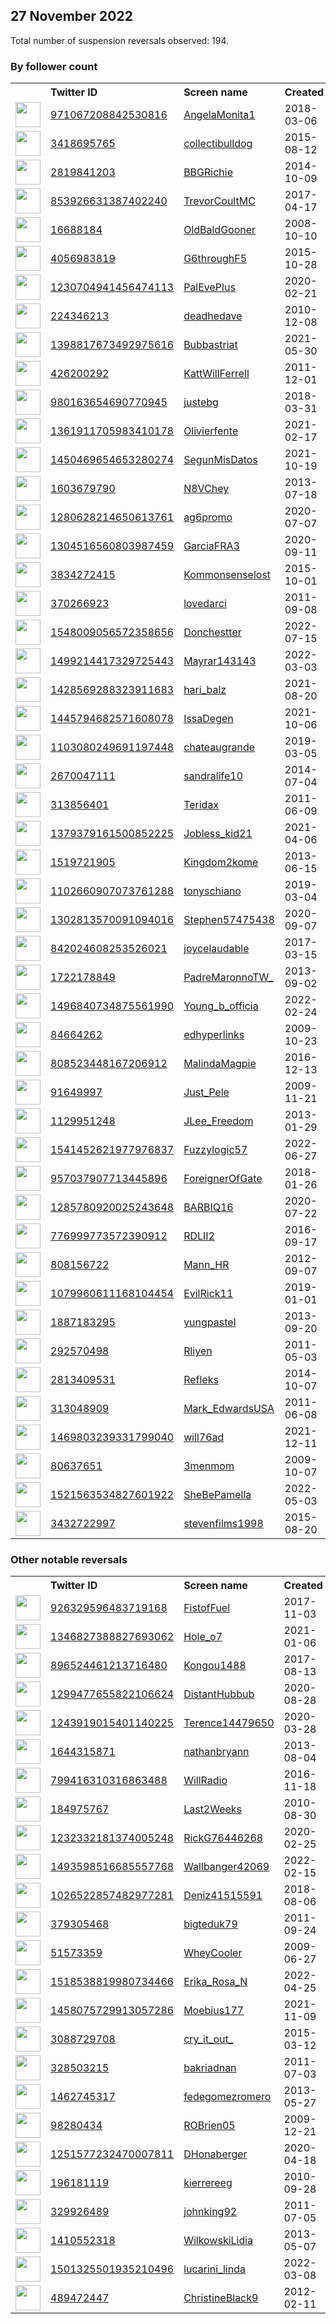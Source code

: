 
## 27 November 2022
Total number of suspension reversals observed: 194.

### By follower count
<table><tr><th></th><th align="left">Twitter ID</th><th align="left">Screen name</th>
<th align="left">Created</th><th align="left">Status</th><th align="left">Suspended</th><th align="left">Followers</th>
<tr><td><a href="https://pbs.twimg.com/profile_images/978650548080582657/zWUT_3bf_normal.jpg"><img src="https://pbs.twimg.com/profile_images/978650548080582657/zWUT_3bf_normal.jpg" width="40px" height="40px" align="center"/></a></td><td><a href="https://twitter.com/intent/user?user_id=971067208842530816">971067208842530816</a></td><td><a href="https://twitter.com/AngelaMonita1">AngelaMonita1</a></td><td>2018-03-06</td><td align="center"></td><td>2022-10-16</td><td>218282</td></tr>
<tr><td><a href="https://pbs.twimg.com/profile_images/1604366054150610945/va2VmSMW_normal.jpg"><img src="https://pbs.twimg.com/profile_images/1604366054150610945/va2VmSMW_normal.jpg" width="40px" height="40px" align="center"/></a></td><td><a href="https://twitter.com/intent/user?user_id=3418695765">3418695765</a></td><td><a href="https://twitter.com/collectibulldog">collectibulldog</a></td><td>2015-08-12</td><td align="center"></td><td></td><td>176397</td></tr>
<tr><td><a href="https://pbs.twimg.com/profile_images/1596943636159160321/55eJCAEE_normal.jpg"><img src="https://pbs.twimg.com/profile_images/1596943636159160321/55eJCAEE_normal.jpg" width="40px" height="40px" align="center"/></a></td><td><a href="https://twitter.com/intent/user?user_id=2819841203">2819841203</a></td><td><a href="https://twitter.com/BBGRichie">BBGRichie</a></td><td>2014-10-09</td><td align="center"></td><td></td><td>56843</td></tr>
<tr><td><a href="https://pbs.twimg.com/profile_images/1627774592591835136/dnK7IwBC_normal.jpg"><img src="https://pbs.twimg.com/profile_images/1627774592591835136/dnK7IwBC_normal.jpg" width="40px" height="40px" align="center"/></a></td><td><a href="https://twitter.com/intent/user?user_id=853926631387402240">853926631387402240</a></td><td><a href="https://twitter.com/TrevorCoultMC">TrevorCoultMC</a></td><td>2017-04-17</td><td align="center"></td><td></td><td>34502</td></tr>
<tr><td><a href="https://pbs.twimg.com/profile_images/1635062050748780544/0mMl508e_normal.jpg"><img src="https://pbs.twimg.com/profile_images/1635062050748780544/0mMl508e_normal.jpg" width="40px" height="40px" align="center"/></a></td><td><a href="https://twitter.com/intent/user?user_id=16688184">16688184</a></td><td><a href="https://twitter.com/OldBaldGooner">OldBaldGooner</a></td><td>2008-10-10</td><td align="center"></td><td></td><td>25576</td></tr>
<tr><td><a href="https://pbs.twimg.com/profile_images/1623492502094286851/8p8WWfLH_normal.jpg"><img src="https://pbs.twimg.com/profile_images/1623492502094286851/8p8WWfLH_normal.jpg" width="40px" height="40px" align="center"/></a></td><td><a href="https://twitter.com/intent/user?user_id=4056983819">4056983819</a></td><td><a href="https://twitter.com/G6throughF5">G6throughF5</a></td><td>2015-10-28</td><td align="center"></td><td></td><td>20443</td></tr>
<tr><td><a href="https://pbs.twimg.com/profile_images/1321500895243370497/C_sh3i1G_normal.jpg"><img src="https://pbs.twimg.com/profile_images/1321500895243370497/C_sh3i1G_normal.jpg" width="40px" height="40px" align="center"/></a></td><td><a href="https://twitter.com/intent/user?user_id=1230704941456474113">1230704941456474113</a></td><td><a href="https://twitter.com/PalEvePlus">PalEvePlus</a></td><td>2020-02-21</td><td align="center"></td><td>2022-11-13</td><td>17699</td></tr>
<tr><td><a href="https://pbs.twimg.com/profile_images/1505638815406477312/chd25R71_normal.jpg"><img src="https://pbs.twimg.com/profile_images/1505638815406477312/chd25R71_normal.jpg" width="40px" height="40px" align="center"/></a></td><td><a href="https://twitter.com/intent/user?user_id=224346213">224346213</a></td><td><a href="https://twitter.com/deadhedave">deadhedave</a></td><td>2010-12-08</td><td align="center"></td><td>2022-09-26</td><td>13728</td></tr>
<tr><td><a href="https://pbs.twimg.com/profile_images/1570555659665432580/LLmXDFR2_normal.jpg"><img src="https://pbs.twimg.com/profile_images/1570555659665432580/LLmXDFR2_normal.jpg" width="40px" height="40px" align="center"/></a></td><td><a href="https://twitter.com/intent/user?user_id=1398817673492975616">1398817673492975616</a></td><td><a href="https://twitter.com/Bubbastriat">Bubbastriat</a></td><td>2021-05-30</td><td align="center"></td><td>2022-10-01</td><td>13374</td></tr>
<tr><td><a href="https://pbs.twimg.com/profile_images/1256275139353812998/fwWeCq4-_normal.png"><img src="https://pbs.twimg.com/profile_images/1256275139353812998/fwWeCq4-_normal.png" width="40px" height="40px" align="center"/></a></td><td><a href="https://twitter.com/intent/user?user_id=426200292">426200292</a></td><td><a href="https://twitter.com/KattWillFerrell">KattWillFerrell</a></td><td>2011-12-01</td><td align="center"></td><td></td><td>12666</td></tr>
<tr><td><a href="https://pbs.twimg.com/profile_images/1591259966727491586/6uIjUt-4_normal.jpg"><img src="https://pbs.twimg.com/profile_images/1591259966727491586/6uIjUt-4_normal.jpg" width="40px" height="40px" align="center"/></a></td><td><a href="https://twitter.com/intent/user?user_id=980163654690770945">980163654690770945</a></td><td><a href="https://twitter.com/justebg">justebg</a></td><td>2018-03-31</td><td align="center">👋</td><td></td><td>10645</td></tr>
<tr><td><a href="https://pbs.twimg.com/profile_images/1428712853226283019/8vNfIGcA_normal.jpg"><img src="https://pbs.twimg.com/profile_images/1428712853226283019/8vNfIGcA_normal.jpg" width="40px" height="40px" align="center"/></a></td><td><a href="https://twitter.com/intent/user?user_id=1361911705983410178">1361911705983410178</a></td><td><a href="https://twitter.com/Olivierfente">Olivierfente</a></td><td>2021-02-17</td><td align="center"></td><td>2022-08-25</td><td>10557</td></tr>
<tr><td><a href="https://pbs.twimg.com/profile_images/1453116899051679746/B2pwEerB_normal.jpg"><img src="https://pbs.twimg.com/profile_images/1453116899051679746/B2pwEerB_normal.jpg" width="40px" height="40px" align="center"/></a></td><td><a href="https://twitter.com/intent/user?user_id=1450469654653280274">1450469654653280274</a></td><td><a href="https://twitter.com/SegunMisDatos">SegunMisDatos</a></td><td>2021-10-19</td><td align="center"></td><td>2022-11-08</td><td>6929</td></tr>
<tr><td><a href="https://pbs.twimg.com/profile_images/1596725941459640320/gEJHKHLk_normal.jpg"><img src="https://pbs.twimg.com/profile_images/1596725941459640320/gEJHKHLk_normal.jpg" width="40px" height="40px" align="center"/></a></td><td><a href="https://twitter.com/intent/user?user_id=1603679790">1603679790</a></td><td><a href="https://twitter.com/N8VChey">N8VChey</a></td><td>2013-07-18</td><td align="center"></td><td></td><td>5515</td></tr>
<tr><td><a href="https://pbs.twimg.com/profile_images/1605264770331975704/q8dxTN_p_normal.jpg"><img src="https://pbs.twimg.com/profile_images/1605264770331975704/q8dxTN_p_normal.jpg" width="40px" height="40px" align="center"/></a></td><td><a href="https://twitter.com/intent/user?user_id=1280628214650613761">1280628214650613761</a></td><td><a href="https://twitter.com/ag6promo">ag6promo</a></td><td>2020-07-07</td><td align="center"></td><td></td><td>4551</td></tr>
<tr><td><a href="https://pbs.twimg.com/profile_images/1564873366036774914/vdIEIFLX_normal.jpg"><img src="https://pbs.twimg.com/profile_images/1564873366036774914/vdIEIFLX_normal.jpg" width="40px" height="40px" align="center"/></a></td><td><a href="https://twitter.com/intent/user?user_id=1304516560803987459">1304516560803987459</a></td><td><a href="https://twitter.com/GarciaFRA3">GarciaFRA3</a></td><td>2020-09-11</td><td align="center"></td><td>2022-11-24</td><td>3866</td></tr>
<tr><td><a href="https://pbs.twimg.com/profile_images/1165406003313221632/inkFh5at_normal.png"><img src="https://pbs.twimg.com/profile_images/1165406003313221632/inkFh5at_normal.png" width="40px" height="40px" align="center"/></a></td><td><a href="https://twitter.com/intent/user?user_id=3834272415">3834272415</a></td><td><a href="https://twitter.com/Kommonsenselost">Kommonsenselost</a></td><td>2015-10-01</td><td align="center"></td><td></td><td>3588</td></tr>
<tr><td><a href="https://pbs.twimg.com/profile_images/1348014195808210945/W9-vOGOQ_normal.jpg"><img src="https://pbs.twimg.com/profile_images/1348014195808210945/W9-vOGOQ_normal.jpg" width="40px" height="40px" align="center"/></a></td><td><a href="https://twitter.com/intent/user?user_id=370266923">370266923</a></td><td><a href="https://twitter.com/lovedarci">lovedarci</a></td><td>2011-09-08</td><td align="center"></td><td>2022-05-21</td><td>3452</td></tr>
<tr><td><a href="https://pbs.twimg.com/profile_images/1603498272680714254/TbRAAyZe_normal.jpg"><img src="https://pbs.twimg.com/profile_images/1603498272680714254/TbRAAyZe_normal.jpg" width="40px" height="40px" align="center"/></a></td><td><a href="https://twitter.com/intent/user?user_id=1548009056572358656">1548009056572358656</a></td><td><a href="https://twitter.com/Donchestter">Donchestter</a></td><td>2022-07-15</td><td align="center"></td><td>2022-10-15</td><td>2573</td></tr>
<tr><td><a href="https://pbs.twimg.com/profile_images/1601655936367599617/IjYv0ef5_normal.jpg"><img src="https://pbs.twimg.com/profile_images/1601655936367599617/IjYv0ef5_normal.jpg" width="40px" height="40px" align="center"/></a></td><td><a href="https://twitter.com/intent/user?user_id=1499214417329725443">1499214417329725443</a></td><td><a href="https://twitter.com/Mayrar143143">Mayrar143143</a></td><td>2022-03-03</td><td align="center"></td><td>2022-11-08</td><td>2391</td></tr>
<tr><td><a href="https://pbs.twimg.com/profile_images/1508303277196124165/nPF05h2k_normal.jpg"><img src="https://pbs.twimg.com/profile_images/1508303277196124165/nPF05h2k_normal.jpg" width="40px" height="40px" align="center"/></a></td><td><a href="https://twitter.com/intent/user?user_id=1428569288323911683">1428569288323911683</a></td><td><a href="https://twitter.com/hari_balz">hari_balz</a></td><td>2021-08-20</td><td align="center"></td><td>2022-11-02</td><td>2333</td></tr>
<tr><td><a href="https://pbs.twimg.com/profile_images/1550889732464418822/Xv9hr7T1_normal.jpg"><img src="https://pbs.twimg.com/profile_images/1550889732464418822/Xv9hr7T1_normal.jpg" width="40px" height="40px" align="center"/></a></td><td><a href="https://twitter.com/intent/user?user_id=1445794682571608078">1445794682571608078</a></td><td><a href="https://twitter.com/IssaDegen">IssaDegen</a></td><td>2021-10-06</td><td align="center"></td><td>2022-11-08</td><td>1976</td></tr>
<tr><td><a href="https://pbs.twimg.com/profile_images/1395458510058557442/WYrNxG8d_normal.jpg"><img src="https://pbs.twimg.com/profile_images/1395458510058557442/WYrNxG8d_normal.jpg" width="40px" height="40px" align="center"/></a></td><td><a href="https://twitter.com/intent/user?user_id=1103080249691197448">1103080249691197448</a></td><td><a href="https://twitter.com/chateaugrande">chateaugrande</a></td><td>2019-03-05</td><td align="center"></td><td></td><td>1959</td></tr>
<tr><td><a href="https://pbs.twimg.com/profile_images/1600651033545523200/rmsyFnun_normal.jpg"><img src="https://pbs.twimg.com/profile_images/1600651033545523200/rmsyFnun_normal.jpg" width="40px" height="40px" align="center"/></a></td><td><a href="https://twitter.com/intent/user?user_id=2670047111">2670047111</a></td><td><a href="https://twitter.com/sandralife10">sandralife10</a></td><td>2014-07-04</td><td align="center"></td><td></td><td>1894</td></tr>
<tr><td><a href="https://pbs.twimg.com/profile_images/1624035668929269763/hF2HgdWL_normal.jpg"><img src="https://pbs.twimg.com/profile_images/1624035668929269763/hF2HgdWL_normal.jpg" width="40px" height="40px" align="center"/></a></td><td><a href="https://twitter.com/intent/user?user_id=313856401">313856401</a></td><td><a href="https://twitter.com/Teridax">Teridax</a></td><td>2011-06-09</td><td align="center"></td><td>2022-11-03</td><td>1864</td></tr>
<tr><td><a href="https://pbs.twimg.com/profile_images/1565406285163405313/lVGBdh5Y_normal.jpg"><img src="https://pbs.twimg.com/profile_images/1565406285163405313/lVGBdh5Y_normal.jpg" width="40px" height="40px" align="center"/></a></td><td><a href="https://twitter.com/intent/user?user_id=1379379161500852225">1379379161500852225</a></td><td><a href="https://twitter.com/Jobless_kid21">Jobless_kid21</a></td><td>2021-04-06</td><td align="center"></td><td>2022-10-13</td><td>1821</td></tr>
<tr><td><a href="https://pbs.twimg.com/profile_images/344513261582941537/1d1782a3ffcca166f1151d3d23df8c8f_normal.jpeg"><img src="https://pbs.twimg.com/profile_images/344513261582941537/1d1782a3ffcca166f1151d3d23df8c8f_normal.jpeg" width="40px" height="40px" align="center"/></a></td><td><a href="https://twitter.com/intent/user?user_id=1519721905">1519721905</a></td><td><a href="https://twitter.com/Kingdom2kome">Kingdom2kome</a></td><td>2013-06-15</td><td align="center"></td><td></td><td>1743</td></tr>
<tr><td><a href="https://pbs.twimg.com/profile_images/1597346366178693120/4sKqBsFP_normal.jpg"><img src="https://pbs.twimg.com/profile_images/1597346366178693120/4sKqBsFP_normal.jpg" width="40px" height="40px" align="center"/></a></td><td><a href="https://twitter.com/intent/user?user_id=1102660907073761288">1102660907073761288</a></td><td><a href="https://twitter.com/tonyschiano">tonyschiano</a></td><td>2019-03-04</td><td align="center"></td><td></td><td>1638</td></tr>
<tr><td><a href="https://pbs.twimg.com/profile_images/1574194236584402944/bvshVvSV_normal.jpg"><img src="https://pbs.twimg.com/profile_images/1574194236584402944/bvshVvSV_normal.jpg" width="40px" height="40px" align="center"/></a></td><td><a href="https://twitter.com/intent/user?user_id=1302813570091094016">1302813570091094016</a></td><td><a href="https://twitter.com/Stephen57475438">Stephen57475438</a></td><td>2020-09-07</td><td align="center"></td><td>2022-11-02</td><td>1598</td></tr>
<tr><td><a href="https://pbs.twimg.com/profile_images/842032722767892482/zZYrShQ3_normal.jpg"><img src="https://pbs.twimg.com/profile_images/842032722767892482/zZYrShQ3_normal.jpg" width="40px" height="40px" align="center"/></a></td><td><a href="https://twitter.com/intent/user?user_id=842024608253526021">842024608253526021</a></td><td><a href="https://twitter.com/joycelaudable">joycelaudable</a></td><td>2017-03-15</td><td align="center"></td><td></td><td>1542</td></tr>
<tr><td><a href="https://pbs.twimg.com/profile_images/1298018388296568835/hgYmvUJb_normal.jpg"><img src="https://pbs.twimg.com/profile_images/1298018388296568835/hgYmvUJb_normal.jpg" width="40px" height="40px" align="center"/></a></td><td><a href="https://twitter.com/intent/user?user_id=1722178849">1722178849</a></td><td><a href="https://twitter.com/PadreMaronnoTW_">PadreMaronnoTW_</a></td><td>2013-09-02</td><td align="center"></td><td></td><td>1457</td></tr>
<tr><td><a href="https://pbs.twimg.com/profile_images/1634143229447663618/4zFbbd51_normal.jpg"><img src="https://pbs.twimg.com/profile_images/1634143229447663618/4zFbbd51_normal.jpg" width="40px" height="40px" align="center"/></a></td><td><a href="https://twitter.com/intent/user?user_id=1496840734875561990">1496840734875561990</a></td><td><a href="https://twitter.com/Young_b_officia">Young_b_officia</a></td><td>2022-02-24</td><td align="center"></td><td>2022-10-20</td><td>1304</td></tr>
<tr><td><a href="https://pbs.twimg.com/profile_images/1735007916/Edhyperlinks_new_normal.jpg"><img src="https://pbs.twimg.com/profile_images/1735007916/Edhyperlinks_new_normal.jpg" width="40px" height="40px" align="center"/></a></td><td><a href="https://twitter.com/intent/user?user_id=84664262">84664262</a></td><td><a href="https://twitter.com/edhyperlinks">edhyperlinks</a></td><td>2009-10-23</td><td align="center"></td><td>2022-10-29</td><td>1291</td></tr>
<tr><td><a href="https://pbs.twimg.com/profile_images/808533929846194176/epK1Lhyi_normal.jpg"><img src="https://pbs.twimg.com/profile_images/808533929846194176/epK1Lhyi_normal.jpg" width="40px" height="40px" align="center"/></a></td><td><a href="https://twitter.com/intent/user?user_id=808523448167206912">808523448167206912</a></td><td><a href="https://twitter.com/MalindaMagpie">MalindaMagpie</a></td><td>2016-12-13</td><td align="center"></td><td></td><td>1132</td></tr>
<tr><td><a href="https://pbs.twimg.com/profile_images/1596949615936475140/5w1MgTde_normal.jpg"><img src="https://pbs.twimg.com/profile_images/1596949615936475140/5w1MgTde_normal.jpg" width="40px" height="40px" align="center"/></a></td><td><a href="https://twitter.com/intent/user?user_id=91649997">91649997</a></td><td><a href="https://twitter.com/Just_Pele">Just_Pele</a></td><td>2009-11-21</td><td align="center"></td><td>2022-04-05</td><td>1125</td></tr>
<tr><td><a href="https://pbs.twimg.com/profile_images/1544907307859202048/PNCOoFxg_normal.jpg"><img src="https://pbs.twimg.com/profile_images/1544907307859202048/PNCOoFxg_normal.jpg" width="40px" height="40px" align="center"/></a></td><td><a href="https://twitter.com/intent/user?user_id=1129951248">1129951248</a></td><td><a href="https://twitter.com/JLee_Freedom">JLee_Freedom</a></td><td>2013-01-29</td><td align="center"></td><td>2022-11-08</td><td>1124</td></tr>
<tr><td><a href="https://pbs.twimg.com/profile_images/1597436131435593729/hL9xPsx2_normal.jpg"><img src="https://pbs.twimg.com/profile_images/1597436131435593729/hL9xPsx2_normal.jpg" width="40px" height="40px" align="center"/></a></td><td><a href="https://twitter.com/intent/user?user_id=1541452621977976837">1541452621977976837</a></td><td><a href="https://twitter.com/Fuzzylogic57">Fuzzylogic57</a></td><td>2022-06-27</td><td align="center">👋</td><td>2022-09-28</td><td>1119</td></tr>
<tr><td><a href="https://pbs.twimg.com/profile_images/1377874678686089216/R2kxPT76_normal.png"><img src="https://pbs.twimg.com/profile_images/1377874678686089216/R2kxPT76_normal.png" width="40px" height="40px" align="center"/></a></td><td><a href="https://twitter.com/intent/user?user_id=957037907713445896">957037907713445896</a></td><td><a href="https://twitter.com/ForeignerOfGate">ForeignerOfGate</a></td><td>2018-01-26</td><td align="center"></td><td></td><td>1114</td></tr>
<tr><td><a href="https://pbs.twimg.com/profile_images/1348009279232434179/lwojhKnO_normal.jpg"><img src="https://pbs.twimg.com/profile_images/1348009279232434179/lwojhKnO_normal.jpg" width="40px" height="40px" align="center"/></a></td><td><a href="https://twitter.com/intent/user?user_id=1285780920025243648">1285780920025243648</a></td><td><a href="https://twitter.com/BARBIQ16">BARBIQ16</a></td><td>2020-07-22</td><td align="center">🚫</td><td></td><td>1098</td></tr>
<tr><td><a href="https://pbs.twimg.com/profile_images/971455698621161474/V87X7x9H_normal.jpg"><img src="https://pbs.twimg.com/profile_images/971455698621161474/V87X7x9H_normal.jpg" width="40px" height="40px" align="center"/></a></td><td><a href="https://twitter.com/intent/user?user_id=776999773572390912">776999773572390912</a></td><td><a href="https://twitter.com/RDLII2">RDLII2</a></td><td>2016-09-17</td><td align="center"></td><td></td><td>1043</td></tr>
<tr><td><a href="https://pbs.twimg.com/profile_images/478283602728198144/KsKaup4a_normal.jpeg"><img src="https://pbs.twimg.com/profile_images/478283602728198144/KsKaup4a_normal.jpeg" width="40px" height="40px" align="center"/></a></td><td><a href="https://twitter.com/intent/user?user_id=808156722">808156722</a></td><td><a href="https://twitter.com/Mann_HR">Mann_HR</a></td><td>2012-09-07</td><td align="center"></td><td></td><td>1016</td></tr>
<tr><td><a href="https://pbs.twimg.com/profile_images/1599232934896091143/0CFSH08O_normal.jpg"><img src="https://pbs.twimg.com/profile_images/1599232934896091143/0CFSH08O_normal.jpg" width="40px" height="40px" align="center"/></a></td><td><a href="https://twitter.com/intent/user?user_id=1079960611168104454">1079960611168104454</a></td><td><a href="https://twitter.com/EvilRick11">EvilRick11</a></td><td>2019-01-01</td><td align="center"></td><td>2022-11-09</td><td>961</td></tr>
<tr><td><a href="https://pbs.twimg.com/profile_images/1596731268200382464/5FHFmz7R_normal.jpg"><img src="https://pbs.twimg.com/profile_images/1596731268200382464/5FHFmz7R_normal.jpg" width="40px" height="40px" align="center"/></a></td><td><a href="https://twitter.com/intent/user?user_id=1887183295">1887183295</a></td><td><a href="https://twitter.com/yungpastel">yungpastel</a></td><td>2013-09-20</td><td align="center">🔒</td><td></td><td>945</td></tr>
<tr><td><a href="https://pbs.twimg.com/profile_images/1628273765384704001/679slDoB_normal.jpg"><img src="https://pbs.twimg.com/profile_images/1628273765384704001/679slDoB_normal.jpg" width="40px" height="40px" align="center"/></a></td><td><a href="https://twitter.com/intent/user?user_id=292570498">292570498</a></td><td><a href="https://twitter.com/Rliyen">Rliyen</a></td><td>2011-05-03</td><td align="center"></td><td></td><td>892</td></tr>
<tr><td><a href="https://pbs.twimg.com/profile_images/1609353123302088704/IOpRbTZ6_normal.jpg"><img src="https://pbs.twimg.com/profile_images/1609353123302088704/IOpRbTZ6_normal.jpg" width="40px" height="40px" align="center"/></a></td><td><a href="https://twitter.com/intent/user?user_id=2813409531">2813409531</a></td><td><a href="https://twitter.com/Refleks">Refleks</a></td><td>2014-10-07</td><td align="center"></td><td></td><td>850</td></tr>
<tr><td><a href="https://pbs.twimg.com/profile_images/1640419504751558666/ujmMWe-s_normal.jpg"><img src="https://pbs.twimg.com/profile_images/1640419504751558666/ujmMWe-s_normal.jpg" width="40px" height="40px" align="center"/></a></td><td><a href="https://twitter.com/intent/user?user_id=313048909">313048909</a></td><td><a href="https://twitter.com/Mark_EdwardsUSA">Mark_EdwardsUSA</a></td><td>2011-06-08</td><td align="center"></td><td></td><td>849</td></tr>
<tr><td><a href="https://pbs.twimg.com/profile_images/1469808852048752642/UEUSkqXJ_normal.jpg"><img src="https://pbs.twimg.com/profile_images/1469808852048752642/UEUSkqXJ_normal.jpg" width="40px" height="40px" align="center"/></a></td><td><a href="https://twitter.com/intent/user?user_id=1469803239331799040">1469803239331799040</a></td><td><a href="https://twitter.com/will76ad">will76ad</a></td><td>2021-12-11</td><td align="center">🚫</td><td>2022-06-23</td><td>846</td></tr>
<tr><td><a href="https://pbs.twimg.com/profile_images/1528864013982965760/v3tK08mr_normal.jpg"><img src="https://pbs.twimg.com/profile_images/1528864013982965760/v3tK08mr_normal.jpg" width="40px" height="40px" align="center"/></a></td><td><a href="https://twitter.com/intent/user?user_id=80637651">80637651</a></td><td><a href="https://twitter.com/3menmom">3menmom</a></td><td>2009-10-07</td><td align="center"></td><td>2022-11-08</td><td>823</td></tr>
<tr><td><a href="https://pbs.twimg.com/profile_images/1620893386436747270/1OFOk_t7_normal.jpg"><img src="https://pbs.twimg.com/profile_images/1620893386436747270/1OFOk_t7_normal.jpg" width="40px" height="40px" align="center"/></a></td><td><a href="https://twitter.com/intent/user?user_id=1521563534827601922">1521563534827601922</a></td><td><a href="https://twitter.com/SheBePamella">SheBePamella</a></td><td>2022-05-03</td><td align="center">🚫</td><td>2022-11-02</td><td>818</td></tr>
<tr><td><a href="https://pbs.twimg.com/profile_images/1357077311812743169/kv09v3ul_normal.jpg"><img src="https://pbs.twimg.com/profile_images/1357077311812743169/kv09v3ul_normal.jpg" width="40px" height="40px" align="center"/></a></td><td><a href="https://twitter.com/intent/user?user_id=3432722997">3432722997</a></td><td><a href="https://twitter.com/stevenfilms1998">stevenfilms1998</a></td><td>2015-08-20</td><td align="center"></td><td>2022-11-02</td><td>790</td></tr>
</table>

### Other notable reversals
<table><tr><th></th><th align="left">Twitter ID</th><th align="left">Screen name</th>
<th align="left">Created</th><th align="left">Status</th><th align="left">Suspended</th><th align="left">Followers</th>
<tr><td><a href="https://pbs.twimg.com/profile_images/1217308557776912385/EIojUvvL_normal.jpg"><img src="https://pbs.twimg.com/profile_images/1217308557776912385/EIojUvvL_normal.jpg" width="40px" height="40px" align="center"/></a></td><td><a href="https://twitter.com/intent/user?user_id=926329596483719168">926329596483719168</a></td><td><a href="https://twitter.com/FistofFuel">FistofFuel</a></td><td>2017-11-03</td><td align="center"></td><td>2022-11-14</td><td>137</td></tr>
<tr><td><a href="https://pbs.twimg.com/profile_images/1413881866923528197/_2N_gGMq_normal.jpg"><img src="https://pbs.twimg.com/profile_images/1413881866923528197/_2N_gGMq_normal.jpg" width="40px" height="40px" align="center"/></a></td><td><a href="https://twitter.com/intent/user?user_id=1346827388827693062">1346827388827693062</a></td><td><a href="https://twitter.com/Hole_o7">Hole_o7</a></td><td>2021-01-06</td><td align="center"></td><td>2022-11-14</td><td>12</td></tr>
<tr><td><a href="https://pbs.twimg.com/profile_images/1121810716493844480/aLzWEcTM_normal.png"><img src="https://pbs.twimg.com/profile_images/1121810716493844480/aLzWEcTM_normal.png" width="40px" height="40px" align="center"/></a></td><td><a href="https://twitter.com/intent/user?user_id=896524461213716480">896524461213716480</a></td><td><a href="https://twitter.com/Kongou1488">Kongou1488</a></td><td>2017-08-13</td><td align="center"></td><td>2022-11-02</td><td>395</td></tr>
<tr><td><a href="https://pbs.twimg.com/profile_images/1519618164472299520/UsaXzKnz_normal.jpg"><img src="https://pbs.twimg.com/profile_images/1519618164472299520/UsaXzKnz_normal.jpg" width="40px" height="40px" align="center"/></a></td><td><a href="https://twitter.com/intent/user?user_id=1299477655822106624">1299477655822106624</a></td><td><a href="https://twitter.com/DistantHubbub">DistantHubbub</a></td><td>2020-08-28</td><td align="center"></td><td>2022-11-14</td><td>13</td></tr>
<tr><td><a href="https://pbs.twimg.com/profile_images/1243919595066572802/BUEjPUPO_normal.jpg"><img src="https://pbs.twimg.com/profile_images/1243919595066572802/BUEjPUPO_normal.jpg" width="40px" height="40px" align="center"/></a></td><td><a href="https://twitter.com/intent/user?user_id=1243919015401140225">1243919015401140225</a></td><td><a href="https://twitter.com/Terence14479650">Terence14479650</a></td><td>2020-03-28</td><td align="center"></td><td>2022-10-20</td><td>2</td></tr>
<tr><td><a href="https://pbs.twimg.com/profile_images/1563295122409680897/86q6dJgR_normal.jpg"><img src="https://pbs.twimg.com/profile_images/1563295122409680897/86q6dJgR_normal.jpg" width="40px" height="40px" align="center"/></a></td><td><a href="https://twitter.com/intent/user?user_id=1644315871">1644315871</a></td><td><a href="https://twitter.com/nathanbryann">nathanbryann</a></td><td>2013-08-04</td><td align="center">🚫</td><td>2022-11-08</td><td>763</td></tr>
<tr><td><a href="https://abs.twimg.com/sticky/default_profile_images/default_profile_normal.png"><img src="https://abs.twimg.com/sticky/default_profile_images/default_profile_normal.png" width="40px" height="40px" align="center"/></a></td><td><a href="https://twitter.com/intent/user?user_id=799416310316863488">799416310316863488</a></td><td><a href="https://twitter.com/WillRadio">WillRadio</a></td><td>2016-11-18</td><td align="center"></td><td>2022-11-24</td><td>32</td></tr>
<tr><td><a href="https://pbs.twimg.com/profile_images/1563782199727595521/r8RacEj6_normal.jpg"><img src="https://pbs.twimg.com/profile_images/1563782199727595521/r8RacEj6_normal.jpg" width="40px" height="40px" align="center"/></a></td><td><a href="https://twitter.com/intent/user?user_id=184975767">184975767</a></td><td><a href="https://twitter.com/Last2Weeks">Last2Weeks</a></td><td>2010-08-30</td><td align="center"></td><td>2022-11-08</td><td>225</td></tr>
<tr><td><a href="https://pbs.twimg.com/profile_images/1528042246855020544/ey5S-8hM_normal.jpg"><img src="https://pbs.twimg.com/profile_images/1528042246855020544/ey5S-8hM_normal.jpg" width="40px" height="40px" align="center"/></a></td><td><a href="https://twitter.com/intent/user?user_id=1232332181374005248">1232332181374005248</a></td><td><a href="https://twitter.com/RickG76446268">RickG76446268</a></td><td>2020-02-25</td><td align="center"></td><td>2022-10-20</td><td>32</td></tr>
<tr><td><a href="https://pbs.twimg.com/profile_images/1642191290090618885/NzwfPetr_normal.jpg"><img src="https://pbs.twimg.com/profile_images/1642191290090618885/NzwfPetr_normal.jpg" width="40px" height="40px" align="center"/></a></td><td><a href="https://twitter.com/intent/user?user_id=1493598516685557768">1493598516685557768</a></td><td><a href="https://twitter.com/Wallbanger42069">Wallbanger42069</a></td><td>2022-02-15</td><td align="center"></td><td>2022-07-29</td><td>183</td></tr>
<tr><td><a href="https://pbs.twimg.com/profile_images/1591786020898496515/PEVX6NNU_normal.jpg"><img src="https://pbs.twimg.com/profile_images/1591786020898496515/PEVX6NNU_normal.jpg" width="40px" height="40px" align="center"/></a></td><td><a href="https://twitter.com/intent/user?user_id=1026522857482977281">1026522857482977281</a></td><td><a href="https://twitter.com/Deniz41515591">Deniz41515591</a></td><td>2018-08-06</td><td align="center"></td><td>2022-11-20</td><td>4</td></tr>
<tr><td><a href="https://pbs.twimg.com/profile_images/1596130853318295553/PEhZUR-m_normal.jpg"><img src="https://pbs.twimg.com/profile_images/1596130853318295553/PEhZUR-m_normal.jpg" width="40px" height="40px" align="center"/></a></td><td><a href="https://twitter.com/intent/user?user_id=379305468">379305468</a></td><td><a href="https://twitter.com/bigteduk79">bigteduk79</a></td><td>2011-09-24</td><td align="center">🚫</td><td>2022-11-08</td><td>386</td></tr>
<tr><td><a href="https://pbs.twimg.com/profile_images/1604876406348980224/68kiS6hK_normal.jpg"><img src="https://pbs.twimg.com/profile_images/1604876406348980224/68kiS6hK_normal.jpg" width="40px" height="40px" align="center"/></a></td><td><a href="https://twitter.com/intent/user?user_id=51573359">51573359</a></td><td><a href="https://twitter.com/WheyCooler">WheyCooler</a></td><td>2009-06-27</td><td align="center"></td><td>2022-08-15</td><td>490</td></tr>
<tr><td><a href="https://pbs.twimg.com/profile_images/1607710386102407169/SuRz_tGB_normal.jpg"><img src="https://pbs.twimg.com/profile_images/1607710386102407169/SuRz_tGB_normal.jpg" width="40px" height="40px" align="center"/></a></td><td><a href="https://twitter.com/intent/user?user_id=1518538819980734466">1518538819980734466</a></td><td><a href="https://twitter.com/Erika_Rosa_N">Erika_Rosa_N</a></td><td>2022-04-25</td><td align="center">👋</td><td>2022-11-01</td><td>146</td></tr>
<tr><td><a href="https://pbs.twimg.com/profile_images/1625232004642906125/HFiL88R5_normal.jpg"><img src="https://pbs.twimg.com/profile_images/1625232004642906125/HFiL88R5_normal.jpg" width="40px" height="40px" align="center"/></a></td><td><a href="https://twitter.com/intent/user?user_id=1458075729913057286">1458075729913057286</a></td><td><a href="https://twitter.com/Moebius177">Moebius177</a></td><td>2021-11-09</td><td align="center"></td><td>2022-05-17</td><td>78</td></tr>
<tr><td><a href="https://pbs.twimg.com/profile_images/1164907519434731521/Gy2aFPgA_normal.jpg"><img src="https://pbs.twimg.com/profile_images/1164907519434731521/Gy2aFPgA_normal.jpg" width="40px" height="40px" align="center"/></a></td><td><a href="https://twitter.com/intent/user?user_id=3088729708">3088729708</a></td><td><a href="https://twitter.com/cry_it_out_">cry_it_out_</a></td><td>2015-03-12</td><td align="center">🔒</td><td>2022-11-01</td><td>175</td></tr>
<tr><td><a href="https://pbs.twimg.com/profile_images/378800000639831280/85dd2cdbbbda9b6722346b914075b7f3_normal.jpeg"><img src="https://pbs.twimg.com/profile_images/378800000639831280/85dd2cdbbbda9b6722346b914075b7f3_normal.jpeg" width="40px" height="40px" align="center"/></a></td><td><a href="https://twitter.com/intent/user?user_id=328503215">328503215</a></td><td><a href="https://twitter.com/bakriadnan">bakriadnan</a></td><td>2011-07-03</td><td align="center"></td><td>2022-11-08</td><td>91</td></tr>
<tr><td><a href="https://pbs.twimg.com/profile_images/3719274507/2ee03fc38188b7f12a46ba9c06ef4fd8_normal.jpeg"><img src="https://pbs.twimg.com/profile_images/3719274507/2ee03fc38188b7f12a46ba9c06ef4fd8_normal.jpeg" width="40px" height="40px" align="center"/></a></td><td><a href="https://twitter.com/intent/user?user_id=1462745317">1462745317</a></td><td><a href="https://twitter.com/fedegomezromero">fedegomezromero</a></td><td>2013-05-27</td><td align="center"></td><td>2022-11-08</td><td>165</td></tr>
<tr><td><a href="https://pbs.twimg.com/profile_images/1397935540620644356/_egmznLM_normal.jpg"><img src="https://pbs.twimg.com/profile_images/1397935540620644356/_egmznLM_normal.jpg" width="40px" height="40px" align="center"/></a></td><td><a href="https://twitter.com/intent/user?user_id=98280434">98280434</a></td><td><a href="https://twitter.com/ROBrien05">ROBrien05</a></td><td>2009-12-21</td><td align="center"></td><td>2022-11-11</td><td>166</td></tr>
<tr><td><a href="https://pbs.twimg.com/profile_images/1251578288386039808/c1C44E6n_normal.jpg"><img src="https://pbs.twimg.com/profile_images/1251578288386039808/c1C44E6n_normal.jpg" width="40px" height="40px" align="center"/></a></td><td><a href="https://twitter.com/intent/user?user_id=1251577232470007811">1251577232470007811</a></td><td><a href="https://twitter.com/DHonaberger">DHonaberger</a></td><td>2020-04-18</td><td align="center"></td><td></td><td>18</td></tr>
<tr><td><a href="https://pbs.twimg.com/profile_images/1478415855054585857/1-feGhr1_normal.jpg"><img src="https://pbs.twimg.com/profile_images/1478415855054585857/1-feGhr1_normal.jpg" width="40px" height="40px" align="center"/></a></td><td><a href="https://twitter.com/intent/user?user_id=196181119">196181119</a></td><td><a href="https://twitter.com/kierrereeg">kierrereeg</a></td><td>2010-09-28</td><td align="center"></td><td>2022-02-28</td><td>300</td></tr>
<tr><td><a href="https://pbs.twimg.com/profile_images/1469550663906443265/f3WxuIWS_normal.jpg"><img src="https://pbs.twimg.com/profile_images/1469550663906443265/f3WxuIWS_normal.jpg" width="40px" height="40px" align="center"/></a></td><td><a href="https://twitter.com/intent/user?user_id=329926489">329926489</a></td><td><a href="https://twitter.com/johnking92">johnking92</a></td><td>2011-07-05</td><td align="center"></td><td>2022-11-08</td><td>11</td></tr>
<tr><td><a href="https://pbs.twimg.com/profile_images/1533243713870303232/aZ5df6wi_normal.jpg"><img src="https://pbs.twimg.com/profile_images/1533243713870303232/aZ5df6wi_normal.jpg" width="40px" height="40px" align="center"/></a></td><td><a href="https://twitter.com/intent/user?user_id=1410552318">1410552318</a></td><td><a href="https://twitter.com/WilkowskiLidia">WilkowskiLidia</a></td><td>2013-05-07</td><td align="center"></td><td>2022-10-29</td><td>36</td></tr>
<tr><td><a href="https://pbs.twimg.com/profile_images/1501325969927426048/3vc3k7Fd_normal.jpg"><img src="https://pbs.twimg.com/profile_images/1501325969927426048/3vc3k7Fd_normal.jpg" width="40px" height="40px" align="center"/></a></td><td><a href="https://twitter.com/intent/user?user_id=1501325501935210496">1501325501935210496</a></td><td><a href="https://twitter.com/lucarini_linda">lucarini_linda</a></td><td>2022-03-08</td><td align="center"></td><td>2022-10-20</td><td>87</td></tr>
<tr><td><a href="https://abs.twimg.com/sticky/default_profile_images/default_profile_normal.png"><img src="https://abs.twimg.com/sticky/default_profile_images/default_profile_normal.png" width="40px" height="40px" align="center"/></a></td><td><a href="https://twitter.com/intent/user?user_id=489472447">489472447</a></td><td><a href="https://twitter.com/ChristineBlack9">ChristineBlack9</a></td><td>2012-02-11</td><td align="center"></td><td>2022-11-08</td><td>36</td></tr>
</table>
